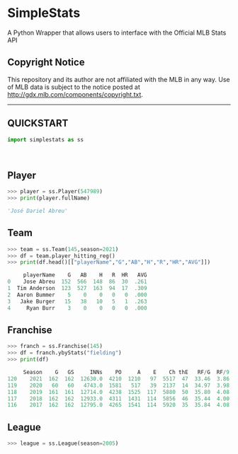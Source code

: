 # SimpleStats
A Python Wrapper that allows users to interface with the Official MLB Stats API
## Copyright Notice
This repository and its author are not affiliated with the MLB in any way. Use of MLB data is subject to the notice posted at http://gdx.mlb.com/components/copyright.txt.

---------
## QUICKSTART
```python
import simplestats as ss
```
<br>

## Player
```python
>>> player = ss.Player(547989)
>>> print(player.fullName)

'José Dariel Abreu'
```

## Team
```python
>>> team = ss.Team(145,season=2021)
>>> df = team.player_hitting_reg()
>>> print(df.head()[["playerName","G","AB","H","R","HR","AVG"]])

     playerName    G   AB    H   R  HR   AVG
0    Jose Abreu  152  566  148  86  30  .261
1  Tim Anderson  123  527  163  94  17  .309
2  Aaron Bummer    5    0    0   0   0  .000
3   Jake Burger   15   38   10   5   1  .263
4     Ryan Burr    3    0    0   0   0  .000
```

## Franchise
```python
>>> franch = ss.Franchise(145)
>>> df = franch.ybyStats("fielding")
>>> print(df)

     Season    G   GS     INNs    PO     A    E    Ch thE   RF/G  RF/9   DP  TP  FLD%
120    2021  162  162  12630.0  4210  1210   97  5517  47  33.46  3.86  112   0  .982
119    2020   60   60   4743.0  1581   517   39  2137  14  34.97  3.98   48   0  .982
118    2019  161  161  12714.0  4238  1525  117  5880  50  35.80  4.08  170   1  .980
117    2018  162  162  12933.0  4311  1431  114  5856  46  35.44  4.00  134   0  .981
116    2017  162  162  12795.0  4265  1541  114  5920  35  35.84  4.08  157   0  .981
```

## League
```python
>>> league = ss.League(season=2005)
```
